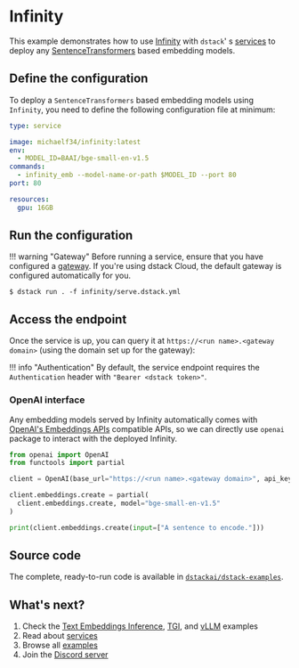 # Infinity

This example demonstrates how to use [Infinity](https://github.com/michaelfeil/infinity) with `dstack`'
s [services](../docs/concepts/services.md) to deploy
any [SentenceTransformers](https://github.com/UKPLab/sentence-transformers/) based embedding models.

## Define the configuration

To deploy a `SentenceTransformers` based embedding models using `Infinity`, you need to define the following configuration file at minimum:

<div editor-title="deployment/infinity/serve.dstack.yml"> 

```yaml
type: service

image: michaelf34/infinity:latest
env:
  - MODEL_ID=BAAI/bge-small-en-v1.5
commands:
  - infinity_emb --model-name-or-path $MODEL_ID --port 80
port: 80

resources:
  gpu: 16GB
```

</div>

## Run the configuration

!!! warning "Gateway"
    Before running a service, ensure that you have configured a [gateway](../docs/concepts/services.md#set-up-a-gateway).
    If you're using dstack Cloud, the default gateway is configured automatically for you.

<div class="termy">

```shell
$ dstack run . -f infinity/serve.dstack.yml
```

</div>

## Access the endpoint
    
Once the service is up, you can query it at 
`https://<run name>.<gateway domain>` (using the domain set up for the gateway):

!!! info "Authentication"
    By default, the service endpoint requires the `Authentication` header with `"Bearer <dstack token>"`.

### OpenAI interface

Any embedding models served by Infinity automatically comes with [OpenAI's Embeddings APIs](https://platform.openai.com/docs/guides/embeddings) compatible APIs, 
so we can directly use `openai` package to interact with the deployed Infinity.

```python
from openai import OpenAI
from functools import partial

client = OpenAI(base_url="https://<run name>.<gateway domain>", api_key="<dstack token>")

client.embeddings.create = partial(
  client.embeddings.create, model="bge-small-en-v1.5"
)

print(client.embeddings.create(input=["A sentence to encode."]))
```

## Source code
    
The complete, ready-to-run code is available in [`dstackai/dstack-examples`](https://github.com/dstackai/dstack-examples).

## What's next?

1. Check the [Text Embeddings Inference](tei.md), [TGI](tgi.md), and [vLLM](vllm.md) examples
2. Read about [services](../docs/concepts/services.md)
3. Browse all [examples](index.md)
4. Join the [Discord server](https://discord.gg/u8SmfwPpMd)